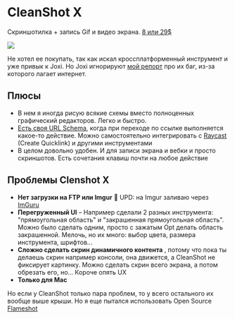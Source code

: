 # CleanShot X

Скриншотилка + запись Gif и видео экрана. [8 или 29$](https://cleanshot.com/pricing)

![](https://i.imgur.com/y6NckN0.png)

Не хотел ее покупать, так как искал кроссплатформенный инструмент и уже привык к Joxi. Но Joxi игнорируют [мой репорт](https://joxi.userecho.com/ru/communities/1/topics/9075-network-lag-iz-za-joxi-na-mac-os) про их баг, из-за которого лагает интернет.

## Плюсы

- В нем я иногда рисую всякие схемы вместо полноценных графический редакторов. Легко и быстро.
- [Есть своя URL Schema](https://cleanshot.com/docs/api), когда при переходе по ссылке выполняется какое-то действие. Можно самостоятельно интегрировать с [Raycast](raycast.md) (Create Quicklink) и другими инструментами
- В целом довольно удобен. И для записи экрана и вебки и просто скриншотов. Есть сочетания клавиш почти на любое действие

## Проблемы Clenshot X

- **Нет загрузки на FTP или Imgur** 🔴 UPD: на Imgur заливаю через [ImGuru](https://apps.apple.com/us/app/imguru/id1012308785?mt=12)
- **Перегруженный UI** – Например сделали 2 разных инструмента: "прямоугольная область" и "закрашенная прямоугольная область". Можно было сделать одним, просто с зажатым Opt делать область закрашенной. Мелочь, но их много: выбор цвета, размера инструмента, шрифтов...
- **Сложно сделать скрин динамичного контента** , потому что пока ты делаешь скрин например консоли, она движется, а CleanShot не фиксирует картинку. Можно сделать скрин всего экрана, а потом обрезать его, но... Короче опять UX
- **Только для Mac**

Но если у CleanShot только пара проблем, то у всего остального их вообще выше крыши. Но я еще пытался использовать Open Source [Flameshot](https://flameshot.org)
